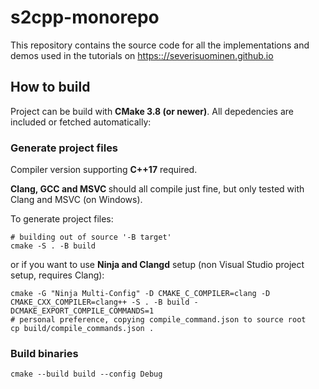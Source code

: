 # s2cpp-monorepo

This repository contains the source code for all the implementations and demos used in the tutorials on [https:://severisuominen.github.io](https:://severisuominen.github.io)  

## How to build

Project can be build with <strong>CMake 3.8 (or newer)</strong>. All depedencies are included or fetched automatically:

### Generate project files

Compiler version supporting <strong>C++17</strong> required. 

<strong>Clang, GCC and MSVC </strong>should all compile just fine, but only tested with Clang and MSVC (on Windows).

To generate project files:

```shell
# building out of source '-B target'
cmake -S . -B build
```
or if you want to use <strong>Ninja and Clangd</strong> setup (non Visual Studio project setup, requires Clang):

```shell
cmake -G "Ninja Multi-Config" -D CMAKE_C_COMPILER=clang -D CMAKE_CXX_COMPILER=clang++ -S . -B build -DCMAKE_EXPORT_COMPILE_COMMANDS=1
# personal preference, copying compile_command.json to source root
cp build/compile_commands.json .
```

### Build binaries

```shell
cmake --build build --config Debug
```


